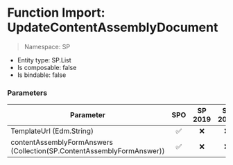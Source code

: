 # Function Import: UpdateContentAssemblyDocument

> Namespace: SP

- Entity type: SP.List
- Is composable: false
- Is bindable: false

### Parameters

Parameter | SPO | SP 2019 | SP 2016 | SP 2013
----------|:---:|:-------:|:-------:|:-------:
TemplateUrl (Edm.String) | ✅ | ❌ | ❌ | ❌
contentAssemblyFormAnswers (Collection(SP.ContentAssemblyFormAnswer)) | ✅ | ❌ | ❌ | ❌